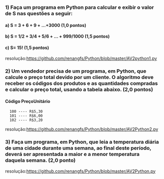 ### 1) Faça um programa em Python para calcular e exibir o valor de S nas questões a seguir:

#### a) S = 3 + 6 + 9 + ...+3000 (1,0 pontos)

#### b) S = 1/2 + 3/4 + 5/6 + ... + 999/1000 (1,5 pontos)

#### c) S= 15! (1,5 pontos)
resolução:https://github.com/renangfs/Python/blob/master/AV2python1.py
### 2) Um vendedor precisa de um programa, em Python, que calcule o preço total devido por um cliente. O algoritmo deve receber os códigos dos produtos e as quantidades compradas e calcular o preço total, usando a tabela abaixo. (2,0 pontos)

#### Código PreçoUnitário 
      100 ---- R$5,30 
      101 ---- R$6,00 
      102 ---- R$3,20
 resolução:https://github.com/renangfs/Python/blob/master/AV2Python2.py

### 3) Faça um programa, em Python, que leia a temperatura diária de uma cidade durante uma semana, ao final deste período, deverá ser apresentada a maior e a menor temperatura daquela semana. (2,0 ponto)
resolução:https://github.com/renangfs/Python/blob/master/AV2Python.py
